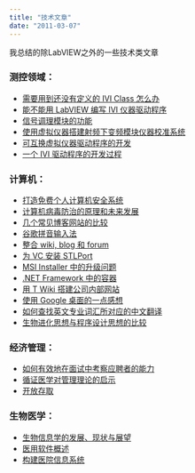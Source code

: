 ```yaml
---
title: "技术文章"
date: "2011-03-07"
---
```


我总结的除LabVIEW之外的一些技术类文章

### 测控领域：

- [需要用到还没有定义的 IVI Class 怎么办](http://ruanqizhen.spaces.live.com/blog/cns!5852D4F797C53FB6!2121.entry)
- [能不能用 LabVIEW 编写 IVI 仪器驱动程序](http://ruanqizhen.spaces.live.com/blog/cns!5852D4F797C53FB6!2034.entry)
- [](http://ruanqizhen.spaces.live.com/blog/cns!5852D4F797C53FB6!2034.entry)[信号调理模块的功能](http://ruanqizhen.spaces.live.com/Blog/cns!1pU-rgQVTuuWM1TX8W8PfmDA!893.entry)
- [](http://ruanqizhen.spaces.live.com/Blog/cns!1pU-rgQVTuuWM1TX8W8PfmDA!893.entry)[使用虚拟仪器搭建射频下变频模块仪器校准系统](http://ruanqizhen.spaces.live.com/blog/cns!5852D4F797C53FB6!1239.entry)
- [](http://ruanqizhen.spaces.live.com/blog/cns!5852D4F797C53FB6!1239.entry)[可互换虚拟仪器驱动程序的开发](http://ruanqizhen.spaces.live.com/blog/cns!5852D4F797C53FB6!1060.entry)
- [](http://ruanqizhen.spaces.live.com/blog/cns!5852D4F797C53FB6!1060.entry)[一个 IVI 驱动程序的开发过程](http://ruanqizhen.spaces.live.com/blog/cns!5852D4F797C53FB6!1472.entry)

### 计算机：

- [打造免费个人计算机安全系统](http://ruanqizhen.spaces.live.com/blog/cns!5852D4F797C53FB6!4175.entry)
- [计算机病毒防治的原理和未来发展](http://ruanqizhen.spaces.live.com/blog/cns!5852D4F797C53FB6!4174.entry)
- [几个常见博客网站的比较](http://ruanqizhen.wordpress.com/2007/04/02/%e6%8a%80%e6%9c%af%e6%96%87%e7%ab%a0%e5%92%8c%e8%ae%a8%e8%ae%ba/blog/cns!5852D4F797C53FB6!2694.entry)
- [谷歌拼音输入法](http://ruanqizhen.wordpress.com/2007/04/02/%e6%8a%80%e6%9c%af%e6%96%87%e7%ab%a0%e5%92%8c%e8%ae%a8%e8%ae%ba/mmm2007-10-25_18.59/blog/cns!5852D4F797C53FB6!2139.entry)
- [整合 wiki, blog 和 forum](http://ruanqizhen.wordpress.com/2006/08/22/%E6%95%B4%E5%90%88-wiki-blog-%E5%92%8C-forum/)
- [为 VC 安装 STLPort](http://ruanqizhen.spaces.live.com/Blog/cns!1pU-rgQVTuuWM1TX8W8PfmDA!1108.entry)
- [MSI Installer 中的升级问题](http://ruanqizhen.spaces.live.com/Blog/cns!1pU-rgQVTuuWM1TX8W8PfmDA!1107.entry)
- [.NET Framework 中的容器](http://ruanqizhen.spaces.live.com/Blog/cns!1pU-rgQVTuuWM1TX8W8PfmDA!1075.entry)
- [](http://ruanqizhen.spaces.live.com/blog/cns!5852D4F797C53FB6!1411.entry)[用 T Wiki 搭建公司内部网站](http://ruanqizhen.wordpress.com/2005/12/05/%e7%94%9f%e6%b4%bb%e9%9a%8f%e7%ac%94/blog/cns!5852D4F797C53FB6!1411.entry)
- [使用 Google 桌面的一点感想](http://ruanqizhen.spaces.live.com/blog/cns!5852D4F797C53FB6!1305.entry)
- [如何查找英文专业词汇所对应的中文翻译](http://ruanqizhen.spaces.live.com/blog/cns!5852D4F797C53FB6!1014.entry)
- [生物进化思想与程序设计思想的比较](http://ruanqizhen.wordpress.com/2005/11/13/%E7%94%9F%E7%89%A9%E8%BF%9B%E5%8C%96%E6%80%9D%E6%83%B3%E4%B8%8E%E7%A8%8B%E5%BA%8F%E8%AE%BE%E8%AE%A1%E6%80%9D%E6%83%B3%E7%9A%84%E6%AF%94%E8%BE%83/)

### 经济管理：

- [如何有效地在面试中考察应聘者的能力](http://ruanqizhen.wordpress.com/2006/11/10/%E5%A6%82%E4%BD%95%E6%9C%89%E6%95%88%E5%9C%B0%E5%9C%A8%E9%9D%A2%E8%AF%95%E4%B8%AD%E8%80%83%E5%AF%9F%E5%BA%94%E8%81%98%E8%80%85%E7%9A%84%E8%83%BD%E5%8A%9B/)
- [循证医学对管理理论的启示](http://ruanqizhen.wordpress.com/2006/09/12/%E5%BE%AA%E8%AF%81%E5%8C%BB%E5%AD%A6%E5%AF%B9%E7%AE%A1%E7%90%86%E7%90%86%E8%AE%BA%E7%9A%84%E5%90%AF%E7%A4%BA/)
- [开放存取](http://ruanqizhen.wordpress.com/2005/12/05/%e7%94%9f%e6%b4%bb%e9%9a%8f%e7%ac%94/blog/cns!5852D4F797C53FB6!1217.entry)

### 生物医学：

- [生物信息学的发展、现状与展望](http://ruanqizhen.wordpress.com/2006/02/25/%e7%94%9f%e7%89%a9%e4%bf%a1%e6%81%af%e5%ad%a6%e7%9a%84%e5%8f%91%e5%b1%95%e3%80%81%e7%8e%b0%e7%8a%b6%e4%b8%8e%e5%b1%95%e6%9c%9b/)
- [医用软件概述](http://ruanqizhen.wordpress.com/2006/02/25/%e5%8c%bb%e7%94%a8%e8%bd%af%e4%bb%b6%e6%a6%82%e8%bf%b0/)
- [构建医院信息系统](http://ruanqizhen.wordpress.com/2006/02/25/%e6%9e%84%e5%bb%ba%e5%8c%bb%e9%99%a2%e4%bf%a1%e6%81%af%e7%b3%bb%e7%bb%9f/)
